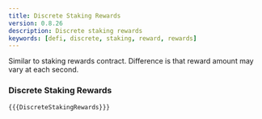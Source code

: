 ```yaml
---
title: Discrete Staking Rewards
version: 0.8.26
description: Discrete staking rewards
keywords: [defi, discrete, staking, reward, rewards]
---
```


Similar to staking rewards contract. Difference is that reward amount may vary at each second.

### Discrete Staking Rewards

```solidity
{{{DiscreteStakingRewards}}}
```
